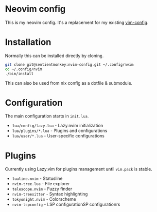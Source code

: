 # Neovim config

This is my neovim config. It's a replacement for my existing [vim-config](https://github.com/sentientmonkey/vim-config).

# Installation

Normally this can be installed directly by cloning.

```bash
git clone git@sentientmonkey:nvim-config.git ~/.config/nvim
cd ~/.config/nvim
./bin/install
```

This can also be used from nix config as a dotfile & submodule.

# Configuration

The main configuration starts in `init.lua`.

* `lua/config/lazy.lua` - Lazy.nvim initialization
* `lua/plugins/*.lua` - Plugins and configurations
* `lua/user/*.lua` - User-specific configurations

# Plugins

Currently using Lazy.vim for plugins management until `vim.pack` is stable.

* `lualine.nvim` - Statusline
* `nvim-tree.lua` - File explorer
* `telescope.nvim` - Fuzzy finder
* `nvim-treesitter` - Syntax highlighting
* `tokyonight.nvim` - Colorscheme
* `nvim-lspconfig` - LSP configurationSP configurationrs
